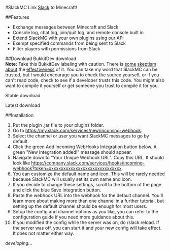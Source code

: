 #SlackMC
Link [Slack](https://slack.com) to Minecraft!  

##Features
* Exchange messages between Minecraft and Slack
* Console log, chat log, join/quit log, and remote console built in
* Extend SlackMC with your own plugins using our API
* Exempt specified commands from being sent to Slack
* Filter players with permissions from Slack

##Download
BukkitDev download  
**Note:** Take this BukkitDev labeling with caution. There is [some](https://www.reddit.com/r/admincraft/comments/2jx5wr/psa_bukkitdev_should_no_longer_be_considered_safe/) [skeptism](https://www.reddit.com/r/admincraft/comments/2loa3n/psa_bukkitdev_is_definitely_not_safe/) [about](https://www.reddit.com/r/admincraft/comments/2kg8jb/goto_w_and_you_why_bukkitdev_has_halted_approvals/) the [effectiveness](https://www.reddit.com/r/admincraft/comments/2mbtow/malicious_code_in_your_plugins_welcome_to/) of it. You can take my word that SlackMC can be trusted, but I would encourage you to check the source yourself, or if you can't read code, check to see if a developer trusts this code. You might also want to compile it yourself or get someone you trust to compile it for you.

Stable download

Latest download

##Installation
1. Put the plugin .jar file to your plugins folder.
2. Go to https://my.slack.com/services/new/incoming-webhook.
3. Select the channel or user you want SlackMC messages to go by default.
4. Click the green Add Incoming WebHooks Integration button below. A green "New Integration added!" message should appear.
6. Navigate down to "Your Unique Webhook URL". Copy this URL. It should look like https://company.slack.com/services/hooks/incoming-webhook?token=xxxxxxxxxxxxxxxxxxxxxxxxxxxxxx.
7. You can customize the default name and icon. This will be rarely needed because SlackMC will usually set its own name and icon.
8. If you decide to change these settings, scroll to the bottom of the page and click the blue Save Integration button.
9. Paste the webhook URL into the webhook for the default channel. You'll learn more about making more than one channel in a further tutorial, but setting up the default channel should be enough for most users.
10. Setup the config and channel options as you like, you can refer to the configuration guide if you need more guidance about this.
11. If you modified the config while the server was on, do /slack reload. If the server was off, you can start it and your new config will take effect. It does not matter either way.

_developing..._
